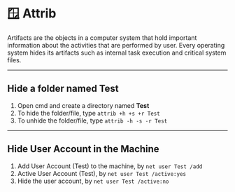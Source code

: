 # 🪟 Attrib

Artifacts are the objects in a computer system that hold important information about the activities that are performed by user. Every operating system hides its artifacts such as internal task execution and critical system files.

***

## Hide a folder named **Test**

1. Open cmd and create a directory named **Test**
2. To hide the folder/file, type `attrib +h +s +r Test`
3. To unhide the folder/file, type `attrib -h -s -r Test`&#x20;

***

## Hide User Account in the Machine

1. Add User Account (Test) to the machine, by `net user Test /add`&#x20;
2. Active User Account (Test), by `net user Test /active:yes`&#x20;
3. Hide the user account, by `net user Test /active:no`&#x20;

